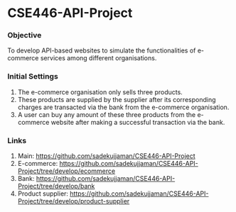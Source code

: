 # CSE446-API-Project

### Objective

To develop API-based websites to simulate the functionalities of e-commerce services among different organisations.

### Initial Settings

1. The e-commerce organisation only sells three products.
2. These products are supplied by the supplier after its corresponding charges are transacted via the bank from the e-commerce organisation.
3. A user can buy any amount of these three products from the e-commerce website after making a successful transaction via the bank.

### Links

1. Main: https://github.com/sadekujjaman/CSE446-API-Project
2. E-commerce: https://github.com/sadekujjaman/CSE446-API-Project/tree/develop/ecommerce
3. Bank: https://github.com/sadekujjaman/CSE446-API-Project/tree/develop/bank
4. Product supplier: https://github.com/sadekujjaman/CSE446-API-Project/tree/develop/product-supplier
